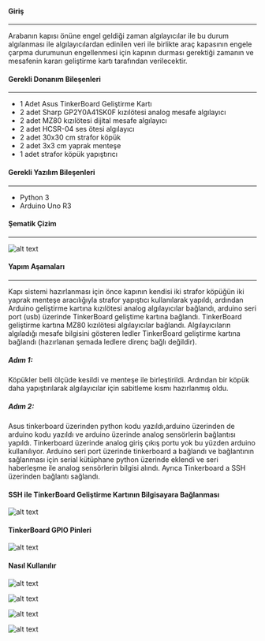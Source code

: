#### Giriş
------------
Arabanın kapısı önüne engel geldiği zaman algılayıcılar ile bu durum algılanması ile algılayıcılardan edinilen veri ile birlikte araç kapasının engele çarpma durumunun engellenmesi için kapının durması gerektiği zamanın ve mesafenin kararı geliştirme kartı tarafından verilecektir.
#### Gerekli Donanım Bileşenleri
------------
- 1 Adet Asus TinkerBoard Geliştirme Kartı
- 2 adet Sharp GP2Y0A41SK0F kızılötesi analog mesafe algılayıcı
- 2 adet MZ80 kızılötesi dijital mesafe algılayıcı
- 2 adet HCSR-04 ses ötesi algılayıcı
- 2 adet 30x30 cm strafor köpük
- 2 adet  3x3 cm yaprak menteşe
- 1 adet strafor köpük yapıştırıcı

#### Gerekli Yazılım Bileşenleri
------------
- Python 3
- Arduino Uno R3

#### Şematik Çizim
------------

![alt text][Fritzing]

[Fritzing]: https://github.com/ismailkoch492/tinkerboard_door/blob/master/Proje%20Görselleri/Fritzing.png
#### Yapım Aşamaları
------------
Kapı sistemi hazırlanması için önce kapının kendisi iki strafor köpüğün iki yaprak menteşe aracılığıyla strafor yapıştıcı kullanılarak yapıldı, ardından Arduino geliştirme kartına  kızılötesi analog algılayıcılar bağlandı, arduino seri port (usb) üzerinde TinkerBoard geliştime kartına bağlandı. TinkerBoard geliştirme kartına MZ80 kızılötesi algılayıcılar bağlandı. Algılayıcıların algıladığı mesafe bilgisini gösteren ledler TinkerBoard geliştirme kartına bağlandı (hazırlanan şemada ledlere direnç bağlı değildir).

##### Adım 1:
Köpükler belli ölçüde kesildi ve menteşe ile birleştirildi. Ardından bir köpük daha yapıştırılarak algılayıcılar için sabitleme kısmı hazırlanmış oldu.

##### Adım 2:
Asus tinkerboard üzerinden python kodu yazıldı,arduino üzerinden de arduino kodu yazıldı ve arduino üzerinde analog sensörlerin bağlantısı yapıldı. Tinkerboard üzerinde analog giriş çıkış portu yok bu yüzden arduino kullanılıyor. Arduino seri port üzerinde tinkerboard a bağlandı ve bağlantının sağlanması için serial kütüphane python üzerinde eklendi ve seri haberleşme ile analog sensörlerin bilgisi alındı. Ayrıca Tinkerboard a SSH üzerinden bağlantı sağlandı.

#### SSH ile TinkerBoard Geliştirme Kartının Bilgisayara Bağlanması

![alt text][ssh]

[ssh]: https://github.com/ismailkoch492/tinkerboard_door/blob/master/Proje%20Görselleri/ssh.png

#### TinkerBoard GPIO Pinleri

![alt text][tinkerboardgpio]

[tinkerboardgpio]: https://github.com/ismailkoch492/tinkerboard_door/blob/master/Proje%20Görselleri/tinkerboard%20gpio.png

#### Nasıl Kullanılır


![alt text][1]

[1]: https://github.com/ismailkoch492/tinkerboard_door/blob/master/Proje%20Görselleri/1.jpg

![alt text][2]

[2]: https://github.com/ismailkoch492/tinkerboard_door/blob/master/Proje%20Görselleri/2.jpg

![alt text][3]

[3]: https://github.com/ismailkoch492/tinkerboard_door/blob/master/Proje%20Görselleri/3.jpg

![alt text][execute]

[execute]: https://github.com/ismailkoch492/tinkerboard_door/blob/master/Proje%20Görselleri/execute.png





